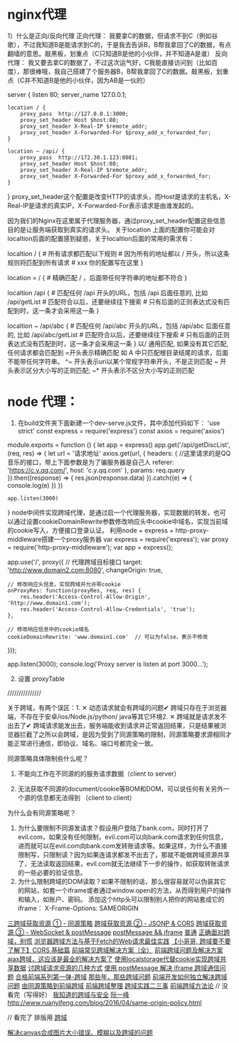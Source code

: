 #   nginx代理
1）什么是正向/反向代理
正向代理：
我要拿C的数据，但请求不到C（例如谷歌），不过我知道B是能请求到C的，于是我去告诉B，B帮我拿回了C的数据，有点翻墙的意思。敲黑板，划重点（C只知道B是他的小伙伴，并不知道A是谁）
反向代理：
我又要去拿C的数据了，不过这次运气好，C我能直接访问到（比如百度），那很棒哦，我自己搭建了个服务器B，B帮我拿回了C的数据。敲黑板，划重点（C并不知道B是他的小伙伴，因为AB是一伙的）

server {
    listen  80;
    server_name 127.0.0.1;

    location / {
        proxy_pass  http://127.0.0.1:3000;
    	proxy_set_header Host $host:80;
        proxy_set_header X-Real-IP $remote_addr;
        proxy_set_header X-Forwarded-For $proxy_add_x_forwarded_for;
    }

    location ~ /api/ {
        proxy_pass  http://172.30.1.123:8081;
    	proxy_set_header Host $host:80;
        proxy_set_header X-Real-IP $remote_addr;
        proxy_set_header X-Forwarded-For $proxy_add_x_forwarded_for;
    }
}
proxy_set_header这个配置是改变HTTP的请求头，而Host是请求的主机名，X-Real-IP是请求的真实IP，X-Forwarded-For表示请求是由谁发起的。

因为我们的Nginx在这里属于代理服务器，通过proxy_set_header配置这些信息目的是让服务端获取到真实的请求头。
关于location
上面的配置你可能会对localtion后面的配置感到疑惑，关于localtion后面的常用的需求有：

localtion / {
    # 所有请求都匹配以下规则
    # 因为所有的地址都以 / 开头，所以这条规则将匹配到所有请求
    # xxx 你的配置写在这里
}

location = / {
    # 精确匹配 / ，后面带任何字符串的地址都不符合
}

localtion /api {
    # 匹配任何 /api 开头的URL，包括 /api 后面任意的, 比如 /api/getList
    # 匹配符合以后，还要继续往下搜索
    # 只有后面的正则表达式没有匹配到时，这一条才会采用这一条
}

localtion ~ /api/abc {
    # 匹配任何 /api/abc 开头的URL，包括 /api/abc 后面任意的, 比如 /api/abc/getList
    # 匹配符合以后，还要继续往下搜索
    # 只有后面的正则表达式没有匹配到时，这一条才会采用这一条
}
以/ 通用匹配, 如果没有其它匹配,任何请求都会匹配到
=开头表示精确匹配
如 A 中只匹配根目录结尾的请求，后面不能带任何字符串。
^~ 开头表示uri以某个常规字符串开头，不是正则匹配
~ 开头表示区分大小写的正则匹配;
~* 开头表示不区分大小写的正则匹配

# node 代理：
1. 在build文件夹下面新建一个dev-serve.js文件，其中添加代码如下：
'use strict'
const express = require('express')
const axios = require('axios')

module.exports = function () {
    let app = express()
    app.get('/api/getDiscList', (req, res) => {
        let url = '请求地址'
        axios.get(url, {
            headers: {
            //这里请求的是QQ音乐的接口，带上下面参数是为了骗服务器是自己人
                referer: 'https://c.y.qq.com/',
                host: 'c.y.qq.com'
            },
            params: req.query
        }).then((response) => {
            res.json(response.data)
        }).catch((e) => {
            console.log(e)
        })
    })

    app.listen(3000)
}
node中间件实现跨域代理，是通过启一个代理服务器，实现数据的转发，也可以通过设置cookieDomainRewrite参数修改响应头中cookie中域名，实现当前域的cookie写入，方便接口登录认证。
利用node + express + http-proxy-middleware搭建一个proxy服务器
var express = require('express');
var proxy = require('http-proxy-middleware');
var app = express();

app.use('/', proxy({
    // 代理跨域目标接口
    target: 'http://www.domain2.com:8080',
    changeOrigin: true,

    // 修改响应头信息，实现跨域并允许带cookie
    onProxyRes: function(proxyRes, req, res) {
        res.header('Access-Control-Allow-Origin', 'http://www.domain1.com');
        res.header('Access-Control-Allow-Credentials', 'true');
    },

    // 修改响应信息中的cookie域名
    cookieDomainRewrite: 'www.domain1.com'  // 可以为false，表示不修改
}));

app.listen(3000);
console.log('Proxy server is listen at port 3000...');

2. 设置 proxyTable





///////////////


关于跨域，有两个误区：1. ✕ 动态请求就会有跨域的问题✔ 跨域只存在于浏览器端，不存在于安卓/ios/Node.js/python/ java等其它环境2. ✕ 跨域就是请求发不出去了✔ 跨域请求能发出去，服务端能收到请求并正常返回结果，只是结果被浏览器拦截了之所以会跨域，是因为受到了同源策略的限制，同源策略要求源相同才能正常进行通信，即协议、域名、端口号都完全一致。

同源策略具体限制些什么呢？

1. 不能向工作在不同源的的服务请求数据（client to server）

2. 无法获取不同源的document/cookie等BOM和DOM，可以说任何有关另外一个源的信息都无法得到 （client to client）

为什么会有同源策略呢？
1. 为什么要限制不同源发请求？假设用户登陆了bank.com，同时打开了evil.com，如果没有任何限制，evil.com可以向bank.com请求到任何信息，进而就可以在evil.com向bank.com发转账请求等。如果这样，为什么不直接限制写，只限制读？因为如果连请求都发不出去了，那就不能做跨域资源共享了，无法读取返回结果，evil.com就无法继续下一步的操作，如获取转账请求的一些必要的验证信息。
2. 为什么限制跨域的DOM读取？如果不限制的话，那么很容易就可以伪装其它的网站，如套一个iframe或者通过window.open的方法，从而得到用户的操作和输入，如账户、密码。
添加这个http头可以限制别人把你的网站套成它的iframe：
X-Frame-Options: SAMEORIGIN

[三跨域获取资源 ① - 同源策略](https://juejin.im/post/5a24a879f265da431a430467)
[跨域获取资源 ② - JSONP & CORS](https://juejin.im/post/5a274ae9f265da430a5071eb)
[跨域获取资源 ③ - WebSocket & postMessage](https://juejin.im/post/5a2df1076fb9a0450310073a)
[postMessage && iframe](https://github.com/zuopf769/notebook/blob/master/fe/%E4%BD%BF%E7%94%A8html5%20postMessage%E8%A7%A3%E5%86%B3%E4%B8%8E%E5%B5%8C%E5%A5%97%E7%9A%84iframe%E8%B7%A8%E5%9F%9F%E6%B6%88%E6%81%AF%E4%BC%A0%E9%80%92/README.md)
[普通](https://www.jianshu.com/p/c71c20e98f94)
[正确面对跨域，别慌](https://juejin.im/post/5a2f92c65188253e2470f16d#heading-18)
[浏览器跨域方法与基于Fetch的Web请求最佳实践](https://segmentfault.com/a/1190000006095018)
[【小哥哥, 跨域要不要了解下】CORS 基础篇](https://juejin.im/post/5c0a55e76fb9a049ef2665ba)
[前端常见跨域解决方案（全）](https://segmentfault.com/a/1190000011145364)
[前端跨域问题及解决方案](https://juejin.im/entry/589bd7bc0ce463005620e6e4)
[ajax跨域，这应该是最全的解决方案了](https://segmentfault.com/a/1190000012469713)
[使用localstorage代替cookie实现跨域共享数据](https://zhuanlan.zhihu.com/p/35738376?group_id=969283251281616896)
[讨跨域请求资源的几种方式](http://www.cnblogs.com/dojo-lzz/p/4265637.html)
[使用 postMessage 解决 iframe 跨域通信问题](https://juejin.im/post/590c3983ac502e006531df11)
[合格前端系列第一弹-跨域](https://zhuanlan.zhihu.com/p/25654664)
[那些年，那些跨域问题](https://juejin.im/post/58e8c932ac502e4957bde78b)
[前端开发如何独立解决跨域问题](https://segmentfault.com/a/1190000010719058)
[由同源策略到前端跨域](https://juejin.im/post/58f816198d6d81005874fd97)
[前端跨域整理](https://juejin.im/post/5815f4abbf22ec006893b431)
[跨域实践二三事](https://juejin.im/post/5a7730336fb9a0636263adf5)
[前端跨域方法论](https://juejin.im/post/5b91d3be5188255c95380b5e)
// 没看完（写得好）
[我知道的跨域与安全](https://juejin.im/post/5a6320d56fb9a01cb64ee191)
[阮一峰](http://www.ruanyifeng.com/blog/2016/04/cors.html)
http://www.ruanyifeng.com/blog/2016/04/same-origin-policy.html

// 看完了 排版用
[跨域](https://juejin.im/post/59c132415188256bb018e825)

[解决canvas合成图片大小错误、模糊以及跨域的问题](https://juejin.im/post/5bddac7d6fb9a049ee7fe452)
